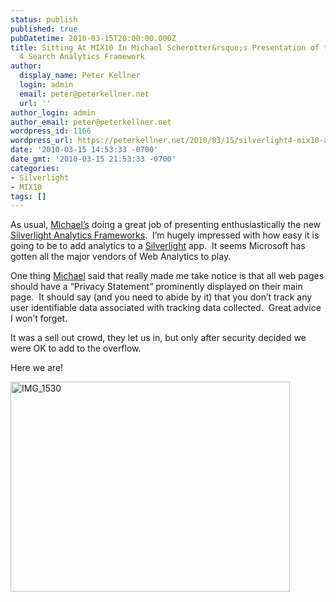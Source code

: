 ```yaml
---
status: publish
published: true
pubDatetime: 2010-03-15T20:00:00.000Z
title: Sitting At MIX10 In Michael Scherotter&rsquo;s Presentation of the Silverlight
  4 Search Analytics Framework
author:
  display_name: Peter Kellner
  login: admin
  email: peter@peterkellner.net
  url: ''
author_login: admin
author_email: peter@peterkellner.net
wordpress_id: 1166
wordpress_url: https://peterkellner.net/2010/03/15/silverlight4-mix10-analyticsframework/
date: '2010-03-15 14:53:33 -0700'
date_gmt: '2010-03-15 21:53:33 -0700'
categories:
- Silverlight
- MIX10
tags: []
---
```

<p> As usual, <a href="http://blogs.msdn.com/synergist/">Michael’s</a> doing a great job of presenting enthusiastically the new <a href="http://team.silverlight.net/announcement/the-microsoft-silverlight-analytics-framework-is-releasing-at-mix-2010/">Silverlight Analytics Frameworks</a>.&#160; I’m hugely impressed with how easy it is going to be to add analytics to a <a href="http://silverlight.net/">Silverlight</a> app.&#160; It seems Microsoft has gotten all the major vendors of Web Analytics to play.</p>
<p>One thing <a href="http://blogs.msdn.com/user/Profile.aspx?UserID=34284">Michael</a> said that really made me take notice is that all web pages should have a “Privacy Statement” prominently displayed on their main page.&#160; It should say (and you need to abide by it) that you don’t track any user identifiable data associated with tracking data collected.&#160; Great advice I won’t forget.</p>
<p> <!--more-->
<p>It was a sell out crowd, they let us in, but only after security decided we were OK to add to the overflow.</p>
<p>Here we are!</p>
<p><a href="/FilesForWebDownload/SittingAtMIX10InMichaelScherottersPresen_D167/IMG_1530.jpg"><img style="border-right-width: 0px; display: inline; border-top-width: 0px; border-bottom-width: 0px; border-left-width: 0px" title="IMG_1530" border="0" alt="IMG_1530" src="/FilesForWebDownload/SittingAtMIX10InMichaelScherottersPresen_D167/IMG_1530_thumb.jpg" width="447" height="336" /></a></p>
